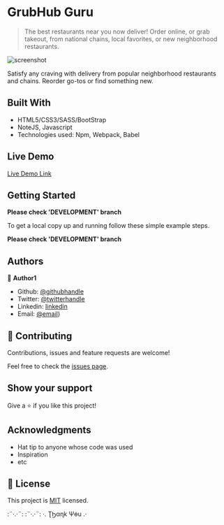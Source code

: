 # GrubHub Guru

> The best restaurants near you now deliver! Order online, or grab takeout, from national chains, local favorites, or new neighborhood restaurants.

![screenshot](./app_screenshot.png)

Satisfy any craving with delivery from popular neighborhood restaurants and chains. Reorder go-tos or find something new.

## Built With

- HTML5/CSS3/SASS/BootStrap
- NoteJS, Javascript
- Technologies used: Npm, Webpack, Babel

## Live Demo

[Live Demo Link](#)

## Getting Started

**Please check 'DEVELOPMENT' branch**

To get a local copy up and running follow these simple example steps.

**Please check 'DEVELOPMENT' branch**

## Authors

👤 **Author1**

- Github: [@githubhandle](https://github.com/r4ajeti)
- Twitter: [@twitterhandle](https://twitter.com/r4ajeti)
- Linkedin: [linkedin](https://linkedin.com/r4ajeti)
- Email: [@email](mailto:r4ajeti@gmail.com))

## 🤝 Contributing

Contributions, issues and feature requests are welcome!

Feel free to check the [issues page](issues/).

## Show your support

Give a ⭐️ if you like this project!

## Acknowledgments

- Hat tip to anyone whose code was used
- Inspiration
- etc

## 📝 License

This project is [MIT](lic.url) licensed.

:¨·.·¨: :¨·.·¨: ·. ƮϦαɳk Ψөu .·
